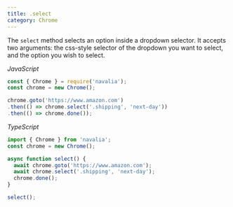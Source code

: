 ```yaml
---
title: .select
category: Chrome
---
```


The `select` method selects an option inside a dropdown selector. It accepts two arguments: the css-style selector of the dropdown you want to select, and the option you wish to select.

*JavaScript*
```js
const { Chrome } = require('navalia');
const chrome = new Chrome();

chrome.goto('https://www.amazon.com')
.then(() => chrome.select('.shipping', 'next-day'))
.then(() => chrome.done());
```

*TypeScript*
```ts
import { Chrome } from 'navalia';
const chrome = new Chrome();

async function select() {
  await chrome.goto('https://www.amazon.com');
  await chrome.select('.shipping', 'next-day');
  chrome.done();
}

select();
```
